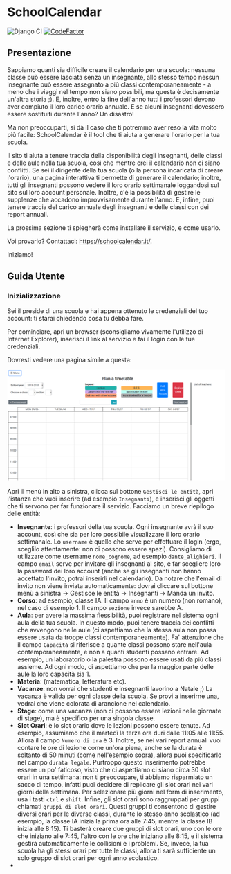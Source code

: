 # SchoolCalendar
![Django CI](https://github.com/DHZ-calendar/SchoolCalendar/workflows/Django%20CI/badge.svg)
[![CodeFactor](https://www.codefactor.io/repository/github/dhz-calendar/schoolcalendar/badge)](https://www.codefactor.io/repository/github/dhz-calendar/schoolcalendar)


## Presentazione

Sappiamo quanti sia difficile creare il calendario per una scuola: nessuna classe può essere lasciata senza un insegnante, allo stesso tempo nessun insegnante può essere assegnato a più classi contemporaneamente - a meno che i viaggi nel tempo non siano possibili, ma questa è decisamente un'altra storia ;). E, inoltre, entro la fine dell'anno tutti i professori devono aver compiuto il loro carico orario annuale. E se alcuni insegnanti dovessero essere sostituiti durante l'anno? Un disastro!

Ma non preoccuparti, si dà il caso che ti potremmo aver reso la vita molto più facile: SchoolCalendar è il tool che ti aiuta a generare l'orario per la tua scuola.

Il sito ti aiuta a tenere traccia della disponibilità degli insegnanti, delle classi e delle aule nella tua scuola, così che mentre crei il calendario non ci siano conflitti. Se sei il dirigente della tua scuola (o la persona incaricata di creare l'orario), una pagina interattiva ti permette di generare il calendario; inoltre, tutti gli insegnanti possono vedere il loro orario settimanale loggandosi sul sito sul loro account personale. Inoltre, c'è la possibilità di gestire le supplenze che accadono improvvisamente durante l'anno. E, infine, puoi tenere traccia del carico annuale degli insegnanti e delle classi con dei report annuali.

La prossima sezione ti spiegherà come installare il servizio, e come usarlo.

Voi provarlo? Contattaci: https://schoolcalendar.it/.

Iniziamo!

## Guida Utente

### Inizializzazione

Sei il preside di una scuola e hai appena ottenuto le credenziali del tuo account: ti starai chiedendo cosa tu debba fare.

Per cominciare, apri un browser (sconsigliamo vivamente l'utilizzo di Internet Explorer), inserisci il link al servizio e fai il login con le tue credenziali.

Dovresti vedere una pagina simile a questa:

![Home Empty](readme_pics/home_empty.png)

Apri il menù in alto a sinistra, clicca sul bottone `Gestisci le entità`, apri l'istanza che vuoi inserire (ad esempio `Insegnanti`), e inserisci gli oggetti che ti servono per far funzionare il servizio. Facciamo un breve riepilogo delle entità:

- **Insegnante**: i professori della tua scuola. Ogni insegnante avrà il suo account, così che sia per loro possibile visualizzare il loro orario settimanale. Lo `username` è quello che serve per effettuare il login (ergo, sceglilo attentamente: non ci possono essere spazi). Consigliamo di utilizzare come username `nome_cognome`, ad esempio `dante_alighieri`. Il campo `email` serve per invitare gli insegnanti al sito, e far scegliere loro la password dei loro account (anche se gli insegnanti non hanno accettato l'invito, potrai inserirli nel calendario). Da notare che l'email di invito non viene inviata automaticamente: dovrai cliccare sul bottone menù a sinistra -> Gestisce le entità -> Insegnanti -> Manda un invito.
- **Corso**: ad esempio, classe IA. Il campo `anno` è un numero (non romano), nel caso di esempio 1. Il campo `sezione` invece sarebbe A.
- **Aula**: per avere la massima flessibilità, puoi registrare nel sistema ogni aula della tua scuola. In questo modo, puoi tenere traccia dei conflitti che avvengono nelle aule (ci aspettiamo che la stessa aula non possa essere usata da troppe classi contemporaneamente). Fa' attenzione che il campo `Capacità` si riferisce a quante classi possono stare nell'aula contemporaneamente, e non a quanti studenti possano entrare. Ad esempio, un laboratorio o la palestra possono essere usati da più classi assieme. Ad ogni modo, ci aspettiamo che per la maggior parte delle aule la loro capacità sia 1.
- **Materia**: (matematica, letteratura etc).
- **Vacanze**: non vorrai che studenti e insegnanti lavorino a Natale ;) La vacanza è valida per ogni classe della scuola. Se provi a inserirne una, vedrai che viene colorata di arancione nel calendario.
- **Stage**: come una vacanza (non ci possono essere lezioni nelle giornate di stage), ma è specifico per una singola classe.
- **Slot Orari**: è lo slot orario dove le lezioni possono essere tenute. Ad esempio, assumiamo che il martedì la terza ora duri dalle 11:05 alle 11:55. Allora il campo `Numero di ora` è 3. Inoltre, se nei vari report annuali vuoi contare le ore di lezione come un'ora piena, anche se la durata è soltanto di 50 minuti (come nell'esempio sopra), allora puoi specificarlo nel campo `durata legale`. Purtroppo questo inserimento potrebbe essere un po' faticoso, visto che ci aspettiamo ci siano circa 30 slot orari in una settimana: non ti preoccupare, ti abbiamo risparmiato un sacco di tempo, infatti puoi decidere di replicare gli slot orari nei vari giorni della settimana. Per selezionare più giorni nel form di inserimento, usa i tasti `ctrl` e `shift`. Infine, gli slot orari sono raggruppati per gruppi chiamati `gruppi di slot orari`. Questi gruppi ti consentono di gestire diversi orari per le diverse classi, durante lo stesso anno scolastico (ad esempio, la classe IA inizia la prima ora alle 7:45, mentre la classe IB inizia alle 8:15). Ti basterà creare due gruppi di slot orari, uno con le ore che iniziano alle 7:45, l'altro con le ore che iniziano alle 8:15, e il sistema gestirà automaticamente le collisioni e i problemi. Se, invece, la tua scuola ha gli stessi orari per tutte le classi, allora ti sarà sufficiente un solo gruppo di slot orari per ogni anno scolastico.
- 


